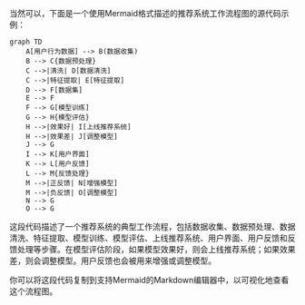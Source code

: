 当然可以，下面是一个使用Mermaid格式描述的推荐系统工作流程图的源代码示例：

```mermaid
graph TD
    A[用户行为数据] --> B(数据收集)
    B --> C{数据预处理}
    C -->|清洗| D[数据清洗]
    C -->|特征提取| E[特征提取]
    D --> F[数据集]
    E --> F
    F --> G[模型训练]
    G --> H{模型评估}
    H -->|效果好| I[上线推荐系统]
    H -->|效果差| J[调整模型]
    J --> G
    I --> K[用户界面]
    K --> L[用户反馈]
    L --> M{反馈处理}
    M -->|正反馈| N[增强模型]
    M -->|负反馈| O[调整模型]
    N --> G
    O --> G
```

这段代码描述了一个推荐系统的典型工作流程，包括数据收集、数据预处理、数据清洗、特征提取、模型训练、模型评估、上线推荐系统、用户界面、用户反馈和反馈处理等步骤。在模型评估阶段，如果模型效果好，则会上线推荐系统；如果效果差，则会调整模型。用户反馈也会被用来增强或调整模型。

你可以将这段代码复制到支持Mermaid的Markdown编辑器中，以可视化地查看这个流程图。
